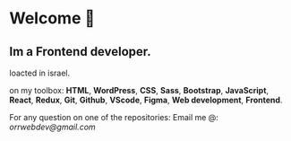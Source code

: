 # Welcome 👋
 
## Im a Frontend developer. 
loacted in israel.

on my toolbox:
**HTML**, **WordPress**, **CSS**, **Sass**, **Bootstrap**, **JavaScript**, **React**, **Redux**, **Git**, **Github**, **VScode**, **Figma**, **Web development**, **Frontend**.
 
For any question on one of the repositories:
Email me @: _orrwebdev@gmail.com_
